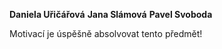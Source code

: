 **Daniela Uřičářová**
**Jana Slámová**
**Pavel Svoboda**

Motivací je úspěšně absolvovat tento předmět!
